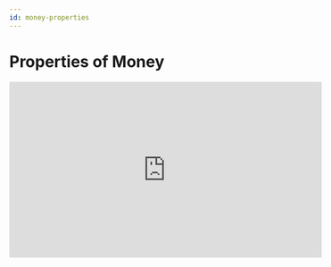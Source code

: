```yaml
---
id: money-properties
---
```


# Properties of Money

<iframe width="560" height="315" src="https://www.youtube.com/embed/VhcWOrv4dRc" title="YouTube video player" frameborder="0" allow="accelerometer; autoplay; clipboard-write; encrypted-media; gyroscope; picture-in-picture" allowfullscreen></iframe>